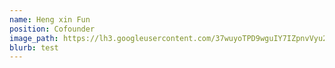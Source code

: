```yaml
---
name: Heng xin Fun  
position: Cofounder
image_path: https://lh3.googleusercontent.com/37wuyoTPD9wguIY7IZpnvVyu2hc6W6a07DPk-PsARLNXzd7mlIpR6ERxO0rxKaQc12KXXmkwD0_ZCtAfO7gPxAqMRkhPeU5FCnGiHLGcB6CK-lbrP3M5d5byp1Jq-Xy9n9xAiAqh08sGS1WdQJkPvrKJJIXG6RjZ6r3qqudcPETqD2jx83TZ5Kj-xfFW-Z9kUFfnwAlGvoDtuI_lSxQwrDPxMlOcq9W1pIXmRSIV3wPo60O1eHorRtErDqy2lhNCG9R2BCtsfdRML3NdobrPH18anEQtYwiWHSmyNXGvln_XoOZj8kAuVZ_Tc2PHaXBNgo7zZr6a5GwpCraQP6yfjsL3K1x5GcY1eo3txvNUzUFKw0qIsugm7tyI2PbxrEqvQHkbqi2E9nG1C5IJIJmnxr4VuIS8lZ4Fk3u10ClxcFmdbnMJF_fapYPUF_GCiMvg9yHkwaaP7KqJwDjGIuHJnKKTFSobbutLAL9Zh-UDHddXTORxPPMHNauT2iTTJTGZO3rwCsRbAozNhAAMymxVF283oyyPcleVIxjzJa-IbOt5J12JyTR0F-ZnYDu0UexBzPmJhjilCrcoo-Wxx-YD0ZX6y03FGsbZnlSb5u0Kr4DXfo27mtNflQl8SaYKm5Jf1MZ-GMD-OrgY3qmgZ7uC3NHq14-lTaEbeNGVgOPhitM96GY8tDwmxTo=w275-h346-no
blurb: test
---
```

